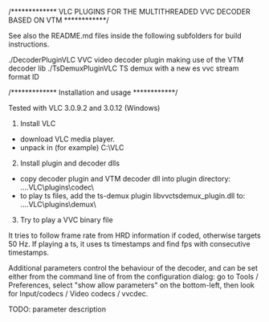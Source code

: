 /************* VLC PLUGINS FOR THE MULTITHREADED VVC DECODER BASED ON VTM  ************/

See also the README.md files inside the following subfolders for build instructions.

./DecoderPluginVLC  VVC video decoder plugin making use of the VTM decoder lib
./TsDemuxPluginVLC  TS demux with a new es vvc stream format ID

/************* Installation and usage  ************/

Tested with VLC 3.0.9.2 and 3.0.12 (Windows)

1. Install VLC

- download VLC media player.
- unpack in (for example) C:\VLC

2. Install plugin and decoder dlls

- copy decoder plugin and VTM decoder dll into plugin directory:
  ....VLC\plugins\codec\
- to play ts files, add the ts-demux plugin libvvctsdemux_plugin.dll to:
  ....VLC\plugins\demux\

3. Try to play a VVC binary file

It tries to follow frame rate from HRD information if coded, otherwise targets 50 Hz.
If playing a ts, it uses ts timestamps and find fps with consecutive timestamps.

Additional parameters control the behaviour of the decoder, and can be set either
from the command line of from the configuration dialog: go to Tools / Preferences,
select "show allow parameters" on the bottom-left, then look for Input/codecs /
Video codecs / vvcdec.

TODO: parameter description
<parameter>        <description>